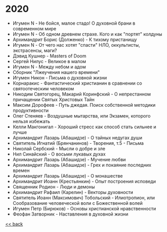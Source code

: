 # 2020

- Игумен N - Не бойся, малое стадо! О духовной брани в современном мире
- Игумен N - Об одном древнем страхе. Кого и как "портят" колдуны
- Архимандрит Борис (Долженко) - К тихому пристанищу
- Игумен N - От чего нас хотят "спасти" НЛО, оккультисты, экстрасенсы, маги?
- Дэвид Кушнер - Masters of Doom
- Сергей Нилус - Великое в малом
- Игумен N - Между небом и адом
- Сборник "Лжеучения нашего времени"
- Игумен Никон - Письма о духовной жизни
- Корнаракис - Фантастический христианин в сравнении со святоотеческим человеком
- Никодим Святогорец, Макарий Коринфский - О непрестанном причащении Святых Христовых Тайн
- Максим Дорофеев - Путь джедая. Поиск собственной методики продуктивности
- Олег Стеняев - Воздушные мытарства, или Экзамен, которого нельзя избежать
- Келли Макгонигал - Хороший стресс как способ стать сильнее и лучше
- Архимандрит Лазарь (Абашидзе) - О тайных недугах души
- Святитель Игнатий (Брянчанинов) - Творения, т.5 - Письма
- Николай Сербский - Мысли о добре и зле
- Нил Синайский - О восьми лукавых духах
- Архимандрит Лазарь (Абашидзе) - Мучение любви
- Архимандрит Лазарь (Абашидзе) - Грех и покаяние последних времен
- Архимандрит Лазарь (Абашидзе) - О монашестве
- Архимандрит Иоанн (Крестьянкин) - Опыт построения исповеди
- Священник Родион - Люди и демоны
- Архимандрит Рафаил (Карелин) - Векторы духовности
- Святитель Иоанн (Максимович) Тобольский - Илиотропион, или Сообразование человеческой воли с Божественной волей
- Игумен Петр (Бирюков) - Основы христианской нравственности
- Феофан Затворник - Наставления в духовной жизни

[<< back](README.md)
